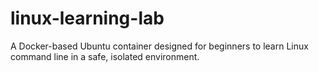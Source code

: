 # linux-learning-lab
A Docker-based Ubuntu container designed for beginners to learn Linux command line in a safe, isolated environment.
